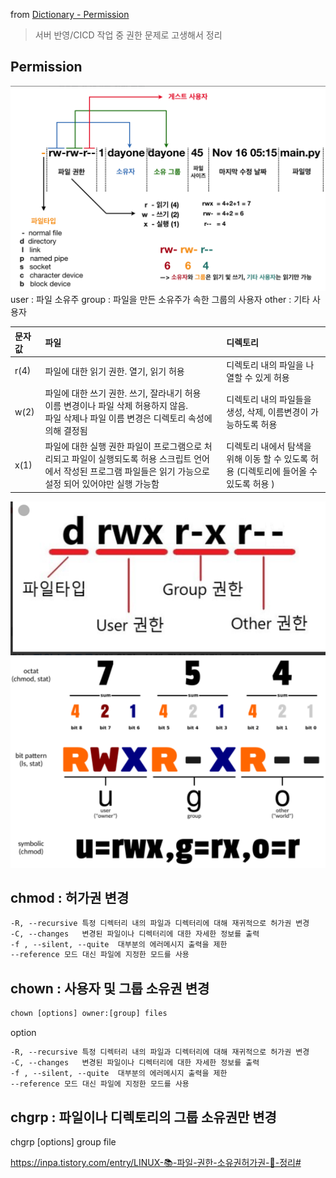 from [Dictionary - Permission](https://github.com/newkayak12/Dictionary/blob/master/linux/Permission.md)
> 서버 반영/CICD 작업 중 권한 문제로 고생해서 정리

## Permission
![](/assets/img/permission.png)
user : 파일 소유주
group : 파일을 만든 소유주가 속한 그룹의 사용자
other : 기타 사용자




| 문자 값  |	파일|	디렉토리|
|:------|:---|:---|
| r(4)  |	파일에 대한 읽기 권한. 열기, 읽기 허용	|디렉토리 내의 파일을 나열할 수 있게 허용
| w(2)	 |파일에 대한 쓰기 권한. 쓰기, 잘라내기 허용 <br> 이름 변경이나 파일 삭제 허용하지 않음. <br>파일 삭제나 파일 이름 변경은 디렉토리 속성에 의해 결정됨|디렉토리 내의 파일들을 생성, 삭제, 이름변경이 가능하도록 허용
| x(1)	 |파일에 대한 실행 권한 파일이 프로그램으로 처리되고 파일이 실행되도록 허용 스크립트 언어에서 작성된 프로그램 파일들은 읽기 가능으로 설정 되어 있어야만 실행 가능함| 디렉토리 내에서 탐색을 위해 이동 할 수 있도록 허용 (디렉토리에 들어올 수 있도록 허용 )

![](/assets/img/permission2.png)
![](/assets/img/permission3.png)

## chmod : 허가권 변경
```dockerfile
-R, --recursive	특정 디렉터리 내의 파일과 디렉터리에 대해 재귀적으로 허가권 변경
-C, --changes	변경된 파일이나 디렉터리에 대한 자세한 정보를 출력
-f , --silent, --quite	대부분의 에러메시지 출력을 제한
--reference	모드 대신 파일에 지정한 모드를 사용 
```

## chown : 사용자 및 그룹 소유권 변경
```dockerfile
chown [options] owner:[group] files
```
option
```dockerfile
-R, --recursive	특정 디렉터리 내의 파일과 디렉터리에 대해 재귀적으로 허가권 변경
-C, --changes	변경된 파일이나 디렉터리에 대한 자세한 정보를 출력
-f , --silent, --quite	대부분의 에러메시지 출력을 제한
--reference	모드 대신 파일에 지정한 모드를 사용 
```
## chgrp : 파일이나 디렉토리의 그룹 소유권만 변경
chgrp [options] group file


https://inpa.tistory.com/entry/LINUX-📚-파일-권한-소유권허가권-💯-정리#